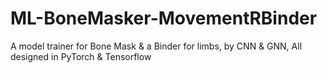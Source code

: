# ML-BoneMasker-MovementRBinder
A model trainer for Bone Mask &amp; a Binder for limbs, by CNN &amp; GNN, All designed in PyTorch &amp; Tensorflow
